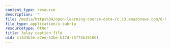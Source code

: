 ```yaml
---
content_type: resource
description: ''
file: /media/https%3A/open-learning-course-data-rc.s3.amazonaws.com/6-006-introduction-to-algorithms-fall-2011/c13d3b3ea7ee52beb17d73f74b191601_AfSk24UTFS8.vtt
file_type: application/x-subrip
resourcetype: Other
title: 3play caption file
uid: c13d3b3e-a7ee-52be-b17d-73f74b191601
---
```

